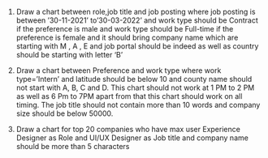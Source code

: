 1. Draw a chart between role,job title and job posting where job posting is between ’30-11-2021’ to’30-03-2022’ and work type should be Contract if the preference is male and work type should be Full-time if the preference is female and it should bring company name which are starting with M , A , E and job portal should be indeed as well as country should be starting with letter ‘B’

2. Draw a chart between Preference and work type where work type=’Intern’ and latitude should be below 10 and county name should not start with A, B, C and D. This chart should not work at 1 PM to 2 PM as well as 6 Pm to 7PM apart from that this chart should work on all timing. The job title should not contain more than 10 words and company size should be below 50000.

3. Draw a chart for top 20 companies who have max user Experience Designer as Role and UI/UX Designer as Job title and company name should be more than 5 characters
